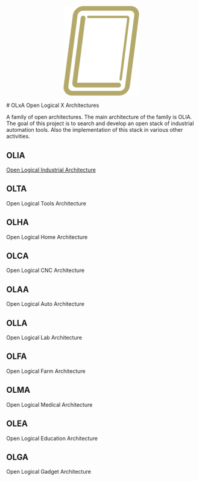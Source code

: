 
<p align="center">
 <img width="200px" src="sources/img/logo/OLxA_logo.png" alt="qr"/>
</p>
# OLxA  
Open Logical X Architectures  

A family of open architectures. The main architecture of the family is OLIA. The goal of this project is to search and develop an open stack of industrial automation tools. Also the implementation of this stack in various other activities.

## OLIA
[Open Logical Industrial Architecture ](https://github.com/ufrs12/OLIA) 

## OLTA
Open Logical Tools Architecture  

## OLHA
Open Logical Home Architecture  

## OLСA
Open Logical CNC Architecture  

## OLAA
Open Logical Auto Architecture  

## OLLA
Open Logical Lab Architecture  

## OLFA
Open Logical Farm Architecture  

## OLMA
Open Logical Medical Architecture  

## OLEA
Open Logical Education Architecture  

## OLGA
Open Logical Gadget Architecture  
